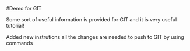 #Demo for GIT 

Some sort of useful information is provided for GIT and it is very useful tutorial!

Added new instrutions all the changes are needed to push to GIT by using commands
